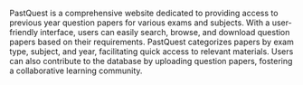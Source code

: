 PastQuest is a comprehensive website dedicated to providing access to previous year question papers for various exams and subjects. With a user-friendly interface, users can easily search, browse, and download question papers based on their requirements. PastQuest categorizes papers by exam type, subject, and year, facilitating quick access to relevant materials. Users can also contribute to the database by uploading question papers, fostering a collaborative learning community. 
